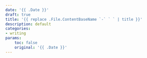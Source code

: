 ```yaml
---
date: '{{ .Date }}'
draft: true
title: '{{ replace .File.ContentBaseName `-` ` ` | title }}'
description: default
categories: 
- writing
params:
    toc: false
    original: '{{ .Date }}' 
---
```

